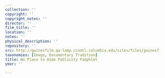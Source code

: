 ```yaml
---
collection: ''
copyright: ''
copyright_notes: ''
director: ''
film_title: ''
location: ''
notes: ''
physical_description: ''
repository: ''
src: http://gainesfilm.qa-lamp.ccnmtl.columbia.edu/sites/files/gainesfilm/images/110094065.jpg
taxonomies: [Image, Documentary Tradition]
title: No Place to Hide Publicity Pamphlet
year: ''

---
```

